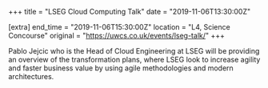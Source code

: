 +++
title = "LSEG Cloud Computing Talk"
date = "2019-11-06T13:30:00Z"

[extra]
end_time = "2019-11-06T15:30:00Z"
location = "L4, Science Concourse"
original = "https://uwcs.co.uk/events/lseg-talk/"
+++

Pablo Jejcic who is the Head of Cloud Engineering at LSEG will be providing an overview of the transformation plans, where LSEG look to increase agility and faster business value by using agile methodologies and modern architectures.

